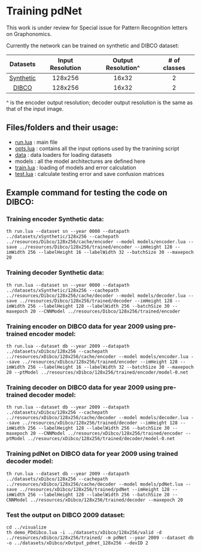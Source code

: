 # Training pdNet

This work is under review for Special issue for Pattern Recognition letters on Graphonomics.

Currently the network can be trained on synthetic and DIBCO dataset:

| Datasets | Input Resolution | Output Resolution^ | # of classes |
|:--------:|:----------------:|:------------------:|:------------:|
| [Synthetic](https://drive.google.com/open?id=1F3xp8UCu4LXwHOQgL65aqQfkxMIfbCG3) | 128x256 | 16x32 | 2 |
| [DIBCO](https://drive.google.com/open?id=1F3xp8UCu4LXwHOQgL65aqQfkxMIfbCG3) | 128x256 | 16x32 | 2 |

^ is the encoder output resolution; decoder output resolution is the same as that of the input image.

## Files/folders and their usage:

* [run.lua](train/run.lua)    : main file
* [opts.lua](train/opts.lua)  : contains all the input options used by the tranining script
* [data](data)          : data loaders for loading datasets
* models                : all the model architectures are defined here
* [train.lua](train/train.lua) : loading of models and error calculation
* [test.lua](train/test.lua)  : calculate testing error and save confusion matrices

## Example command for testing the code on DIBCO:
### Training encoder Synthetic data:
```
th run.lua --dataset sn --year 0000 --datapath ../datasets/xSynthetic/128x256 --cachepath ../resources/Dibco/128x256/cache/encoder --model models/encoder.lua --save ../resources/Dibco/128x256/trained/encoder --imHeight 128 --imWidth 256 --labelHeight 16 --labelWidth 32 --batchSize 30 --maxepoch 20
```
### Training decoder Synthetic data:
```
th run.lua --dataset sn --year 0000 --datapath ../datasets/xSynthetic/128x256 --cachepath ../resources/Dibco/128x256/cache/decoder --model models/decoder.lua --save ../resources/Dibco/128x256/trained/decoder --imHeight 128 --imWidth 256 --labelHeight 128 --labelWidth 256 --batchSize 30 --maxepoch 20 --CNNModel ../resources/Dibco/128x256/trained/encoder
```

### Training encoder on DIBCO data for year 2009 using pre-trained encoder model:
```
th run.lua --dataset db --year 2009 --datapath ../datasets/xDibco/128x256 --cachepath ../resources/xDibco/128x256/cache/encoder --model models/encoder.lua --save ../resources/xDibco/128x256/trained/encoder --imHeight 128 --imWidth 256 --labelHeight 16 --labelWidth 32 --batchSize 30 --maxepoch 20 --ptModel ../resources/xDibco/128x256/trained/encoder/model-0.net
```

### Training decoder on DIBCO data for year 2009 using pre-trained decoder model:
```
th run.lua --dataset db --year 2009 --datapath ../datasets/xDibco/128x256 --cachepath ../resources/xDibco/128x256/cache/decoder --model models/decoder.lua --save ../resources/xDibco/128x256/trained/decoder --imHeight 128 --imWidth 256 --labelHeight 128 --labelWidth 256 --batchSize 30 --maxepoch 20 --CNNModel ../resources/xDibco/128x256/trained/encoder --ptModel ../resources/xDibco/128x256/trained/decoder/model-0.net
```

### Training pdNet on DIBCO data for year 2009 using trained decoder model:
```
th run.lua --dataset db --year 2009 --datapath ../datasets/xDibco/128x256 --cachepath ../resources/xDibco/128x256/cache/decoder --model models/pdNet.lua --save ../resources/xDibco/128x256/trained/pdNet --imHeight 128 --imWidth 256 --labelHeight 128 --labelWidth 256 --batchSize 20 --CNNModel ../resources/xDibco/128x256/trained/decoder --maxepoch 20	
```

### Test the output on DIBCO 2009 dataset:
```
cd ../visualize
th demo_PDdibco.lua -i ../datasets/xDibco/128x256/valid -d ../resources/xDibco/128x256/trained/ -m pdNet --year 2009 --dataset db -o ../datasets/xDibco/xOutput_pdnet_128x256 --devID 2
```    
